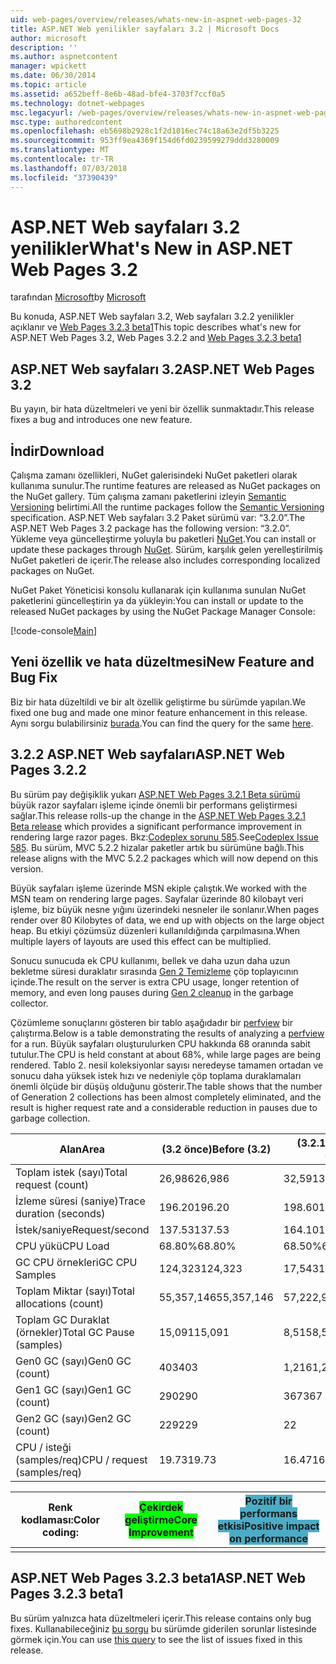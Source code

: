 ```yaml
---
uid: web-pages/overview/releases/whats-new-in-aspnet-web-pages-32
title: ASP.NET Web yenilikler sayfaları 3.2 | Microsoft Docs
author: microsoft
description: ''
ms.author: aspnetcontent
manager: wpickett
ms.date: 06/30/2014
ms.topic: article
ms.assetid: a652beff-8e6b-48ad-bfe4-3703f7ccf0a5
ms.technology: dotnet-webpages
msc.legacyurl: /web-pages/overview/releases/whats-new-in-aspnet-web-pages-32
msc.type: authoredcontent
ms.openlocfilehash: eb5698b2928c1f2d1016ec74c18a63e2df5b3225
ms.sourcegitcommit: 953ff9ea4369f154d6fd0239599279ddd3280009
ms.translationtype: MT
ms.contentlocale: tr-TR
ms.lasthandoff: 07/03/2018
ms.locfileid: "37390439"
---
```

<a name="whats-new-in-aspnet-web-pages-32"></a><span data-ttu-id="7a5ee-102">ASP.NET Web sayfaları 3.2 yenilikler</span><span class="sxs-lookup"><span data-stu-id="7a5ee-102">What's New in ASP.NET Web Pages 3.2</span></span>
====================
<span data-ttu-id="7a5ee-103">tarafından [Microsoft](https://github.com/microsoft)</span><span class="sxs-lookup"><span data-stu-id="7a5ee-103">by [Microsoft](https://github.com/microsoft)</span></span>

<span data-ttu-id="7a5ee-104">Bu konuda, ASP.NET Web sayfaları 3.2, Web sayfaları 3.2.2 yenilikler açıklanır ve [Web Pages 3.2.3 beta1](https://blogs.msdn.com/b/webdev/archive/2014/12/17/asp-net-mvc-5-2-3-web-pages-5-2-3-and-web-api-5-2-3-beta-releases.aspx)</span><span class="sxs-lookup"><span data-stu-id="7a5ee-104">This topic describes what's new for ASP.NET Web Pages 3.2, Web Pages 3.2.2 and [Web Pages 3.2.3 beta1](https://blogs.msdn.com/b/webdev/archive/2014/12/17/asp-net-mvc-5-2-3-web-pages-5-2-3-and-web-api-5-2-3-beta-releases.aspx)</span></span>

## <a name="aspnet-web-pages-32"></a><span data-ttu-id="7a5ee-105">ASP.NET Web sayfaları 3.2</span><span class="sxs-lookup"><span data-stu-id="7a5ee-105">ASP.NET Web Pages 3.2</span></span>

<span data-ttu-id="7a5ee-106">Bu yayın, bir hata düzeltmeleri ve yeni bir özellik sunmaktadır.</span><span class="sxs-lookup"><span data-stu-id="7a5ee-106">This release fixes a bug and introduces one new feature.</span></span>

## <a name="download"></a><span data-ttu-id="7a5ee-107">İndir</span><span class="sxs-lookup"><span data-stu-id="7a5ee-107">Download</span></span>

<span data-ttu-id="7a5ee-108">Çalışma zamanı özellikleri, NuGet galerisindeki NuGet paketleri olarak kullanıma sunulur.</span><span class="sxs-lookup"><span data-stu-id="7a5ee-108">The runtime features are released as NuGet packages on the NuGet gallery.</span></span> <span data-ttu-id="7a5ee-109">Tüm çalışma zamanı paketlerini izleyin [Semantic Versioning](http://semver.org/) belirtimi.</span><span class="sxs-lookup"><span data-stu-id="7a5ee-109">All the runtime packages follow the [Semantic Versioning](http://semver.org/) specification.</span></span> <span data-ttu-id="7a5ee-110">ASP.NET Web sayfaları 3.2 Paket sürümü var: &ldquo;3.2.0&rdquo;.</span><span class="sxs-lookup"><span data-stu-id="7a5ee-110">The ASP.NET Web Pages 3.2 package has the following version: &ldquo;3.2.0&rdquo;.</span></span> <span data-ttu-id="7a5ee-111">Yükleme veya güncelleştirme yoluyla bu paketleri [NuGet](http://www.nuget.org/packages/Microsoft.AspNet.WebPages/).</span><span class="sxs-lookup"><span data-stu-id="7a5ee-111">You can install or update these packages through [NuGet](http://www.nuget.org/packages/Microsoft.AspNet.WebPages/).</span></span> <span data-ttu-id="7a5ee-112">Sürüm, karşılık gelen yerelleştirilmiş NuGet paketleri de içerir.</span><span class="sxs-lookup"><span data-stu-id="7a5ee-112">The release also includes corresponding localized packages on NuGet.</span></span>

<span data-ttu-id="7a5ee-113">NuGet Paket Yöneticisi konsolu kullanarak için kullanıma sunulan NuGet paketlerini güncelleştirin ya da yükleyin:</span><span class="sxs-lookup"><span data-stu-id="7a5ee-113">You can install or update to the released NuGet packages by using the NuGet Package Manager Console:</span></span>

[!code-console[Main](whats-new-in-aspnet-web-pages-32/samples/sample1.cmd)]

## <a name="new-feature-and-bug-fix"></a><span data-ttu-id="7a5ee-114">Yeni özellik ve hata düzeltmesi</span><span class="sxs-lookup"><span data-stu-id="7a5ee-114">New Feature and Bug Fix</span></span>

<span data-ttu-id="7a5ee-115">Biz bir hata düzeltildi ve bir alt özellik geliştirme bu sürümde yapılan.</span><span class="sxs-lookup"><span data-stu-id="7a5ee-115">We fixed one bug and made one minor feature enhancement in this release.</span></span> <span data-ttu-id="7a5ee-116">Aynı sorgu bulabilirsiniz [burada](https://aspnetwebstack.codeplex.com/workitem/list/advanced?keyword=&amp;status=Closed&amp;type=All&amp;priority=All&amp;release=v5.2%20RC|v5.2%20RTM&amp;assignedTo=All&amp;component=Web%20Pages%2FRazor&amp;sortField=Id&amp;sortDirection=Descending&amp;page=0&amp;reasonClosed=Fixed).</span><span class="sxs-lookup"><span data-stu-id="7a5ee-116">You can find the query for the same [here](https://aspnetwebstack.codeplex.com/workitem/list/advanced?keyword=&amp;status=Closed&amp;type=All&amp;priority=All&amp;release=v5.2%20RC|v5.2%20RTM&amp;assignedTo=All&amp;component=Web%20Pages%2FRazor&amp;sortField=Id&amp;sortDirection=Descending&amp;page=0&amp;reasonClosed=Fixed).</span></span>

## <a name="aspnet-web-pages-322"></a><span data-ttu-id="7a5ee-117">3.2.2 ASP.NET Web sayfaları</span><span class="sxs-lookup"><span data-stu-id="7a5ee-117">ASP.NET Web Pages 3.2.2</span></span>

<span data-ttu-id="7a5ee-118">Bu sürüm pay değişiklik yukarı [ASP.NET Web Pages 3.2.1 Beta sürümü](https://blogs.msdn.com/b/webdev/archive/2014/07/28/announcing-the-beta-release-of-web-pages-3-2-1.aspx) büyük razor sayfaları işleme içinde önemli bir performans geliştirmesi sağlar.</span><span class="sxs-lookup"><span data-stu-id="7a5ee-118">This release rolls-up the change in the [ASP.NET Web Pages 3.2.1 Beta release](https://blogs.msdn.com/b/webdev/archive/2014/07/28/announcing-the-beta-release-of-web-pages-3-2-1.aspx) which provides a significant performance improvement in rendering large razor pages.</span></span> <span data-ttu-id="7a5ee-119">Bkz:[Codeplex sorunu 585](https://aspnetwebstack.codeplex.com/workitem/585).</span><span class="sxs-lookup"><span data-stu-id="7a5ee-119">See[Codeplex Issue 585](https://aspnetwebstack.codeplex.com/workitem/585).</span></span> <span data-ttu-id="7a5ee-120">Bu sürüm, MVC 5.2.2 hizalar paketler artık bu sürümüne bağlı.</span><span class="sxs-lookup"><span data-stu-id="7a5ee-120">This release aligns with the MVC 5.2.2 packages which will now depend on this version.</span></span>

<span data-ttu-id="7a5ee-121">Büyük sayfaları işleme üzerinde MSN ekiple çalıştık.</span><span class="sxs-lookup"><span data-stu-id="7a5ee-121">We worked with the MSN team on rendering large pages.</span></span> <span data-ttu-id="7a5ee-122">Sayfalar üzerinde 80 kilobayt veri işleme, biz büyük nesne yığını üzerindeki nesneler ile sonlanır.</span><span class="sxs-lookup"><span data-stu-id="7a5ee-122">When pages render over 80 Kilobytes of data, we end up with objects on the large object heap.</span></span> <span data-ttu-id="7a5ee-123">Bu etkiyi çözümsüz düzenleri kullanıldığında çarpılmasına.</span><span class="sxs-lookup"><span data-stu-id="7a5ee-123">When multiple layers of layouts are used this effect can be multiplied.</span></span>

<span data-ttu-id="7a5ee-124">Sonucu sunucuda ek CPU kullanımı, bellek ve daha uzun daha uzun bekletme süresi duraklatır sırasında [Gen 2 Temizleme](https://msdn.microsoft.com/en-us/library/ms973837.aspx) çöp toplayıcının içinde.</span><span class="sxs-lookup"><span data-stu-id="7a5ee-124">The result on the server is extra CPU usage, longer retention of memory, and even long pauses during [Gen 2 cleanup](https://msdn.microsoft.com/en-us/library/ms973837.aspx) in the garbage collector.</span></span>

<span data-ttu-id="7a5ee-125">Çözümleme sonuçlarını gösteren bir tablo aşağıdadır bir [perfview](https://channel9.msdn.com/Series/PerfView-Tutorial) bir çalıştırma.</span><span class="sxs-lookup"><span data-stu-id="7a5ee-125">Below is a table demonstrating the results of analyzing a [perfview](https://channel9.msdn.com/Series/PerfView-Tutorial) for a run.</span></span> <span data-ttu-id="7a5ee-126">Büyük sayfaları oluşturulurken CPU hakkında 68 oranında sabit tutulur.</span><span class="sxs-lookup"><span data-stu-id="7a5ee-126">The CPU is held constant at about 68%, while large pages are being rendered.</span></span> <span data-ttu-id="7a5ee-127">Tablo 2. nesil koleksiyonlar sayısı neredeyse tamamen ortadan ve sonucu daha yüksek istek hızı ve nedeniyle çöp toplama duraklamaları önemli ölçüde bir düşüş olduğunu gösterir.</span><span class="sxs-lookup"><span data-stu-id="7a5ee-127">The table shows that the number of Generation 2 collections has been almost completely eliminated, and the result is higher request rate and a considerable reduction in pauses due to garbage collection.</span></span>

| <span data-ttu-id="7a5ee-128">**Alan**</span><span class="sxs-lookup"><span data-stu-id="7a5ee-128">**Area**</span></span> | <span data-ttu-id="7a5ee-129">**(3.2 önce)**</span><span class="sxs-lookup"><span data-stu-id="7a5ee-129">**Before (3.2)**</span></span> | <span data-ttu-id="7a5ee-130">**(3.2.1 sonra)**</span><span class="sxs-lookup"><span data-stu-id="7a5ee-130">**After (3.2.1)**</span></span> | <span data-ttu-id="7a5ee-131">**Delta %**</span><span class="sxs-lookup"><span data-stu-id="7a5ee-131">**Delta %**</span></span> |
| --- | --- | --- | --- |
| <span data-ttu-id="7a5ee-132">Toplam istek (sayı)</span><span class="sxs-lookup"><span data-stu-id="7a5ee-132">Total request (count)</span></span> | <span data-ttu-id="7a5ee-133">26,986</span><span class="sxs-lookup"><span data-stu-id="7a5ee-133">26,986</span></span> | <span data-ttu-id="7a5ee-134">32,591</span><span class="sxs-lookup"><span data-stu-id="7a5ee-134">32,591</span></span> | <span data-ttu-id="7a5ee-135"><font style="background-color: #4bacc6">20.80%</font></span><span class="sxs-lookup"><span data-stu-id="7a5ee-135"><font style="background-color: #4bacc6">20.80%</font></span></span> |
| <span data-ttu-id="7a5ee-136">İzleme süresi (saniye)</span><span class="sxs-lookup"><span data-stu-id="7a5ee-136">Trace duration (seconds)</span></span> | <span data-ttu-id="7a5ee-137">196.20</span><span class="sxs-lookup"><span data-stu-id="7a5ee-137">196.20</span></span> | <span data-ttu-id="7a5ee-138">198.60</span><span class="sxs-lookup"><span data-stu-id="7a5ee-138">198.60</span></span> | <span data-ttu-id="7a5ee-139">1.20%</span><span class="sxs-lookup"><span data-stu-id="7a5ee-139">1.20%</span></span> |
| <span data-ttu-id="7a5ee-140">İstek/saniye</span><span class="sxs-lookup"><span data-stu-id="7a5ee-140">Request/second</span></span> | <span data-ttu-id="7a5ee-141">137.53</span><span class="sxs-lookup"><span data-stu-id="7a5ee-141">137.53</span></span> | <span data-ttu-id="7a5ee-142">164.10</span><span class="sxs-lookup"><span data-stu-id="7a5ee-142">164.10</span></span> | <span data-ttu-id="7a5ee-143"><font style="background-color: #4bacc6">19.30%</font></span><span class="sxs-lookup"><span data-stu-id="7a5ee-143"><font style="background-color: #4bacc6">19.30%</font></span></span> |
| <span data-ttu-id="7a5ee-144">CPU yükü</span><span class="sxs-lookup"><span data-stu-id="7a5ee-144">CPU Load</span></span> | <span data-ttu-id="7a5ee-145">68.80%</span><span class="sxs-lookup"><span data-stu-id="7a5ee-145">68.80%</span></span> | <span data-ttu-id="7a5ee-146">68.50%</span><span class="sxs-lookup"><span data-stu-id="7a5ee-146">68.50%</span></span> |  <span data-ttu-id="7a5ee-147">-0.40%</span><span class="sxs-lookup"><span data-stu-id="7a5ee-147">-0.40%</span></span> |
| <span data-ttu-id="7a5ee-148">GC CPU örnekleri</span><span class="sxs-lookup"><span data-stu-id="7a5ee-148">GC CPU Samples</span></span> | <span data-ttu-id="7a5ee-149">124,323</span><span class="sxs-lookup"><span data-stu-id="7a5ee-149">124,323</span></span> | <span data-ttu-id="7a5ee-150">17,543</span><span class="sxs-lookup"><span data-stu-id="7a5ee-150">17,543</span></span> | <span data-ttu-id="7a5ee-151"><font style="background-color: #4bacc6">-85.90%</font></span><span class="sxs-lookup"><span data-stu-id="7a5ee-151"><font style="background-color: #4bacc6">-85.90%</font></span></span> |
| <span data-ttu-id="7a5ee-152">Toplam Miktar (sayı)</span><span class="sxs-lookup"><span data-stu-id="7a5ee-152">Total allocations (count)</span></span> | <span data-ttu-id="7a5ee-153">55,357,146</span><span class="sxs-lookup"><span data-stu-id="7a5ee-153">55,357,146</span></span> | <span data-ttu-id="7a5ee-154">57,222,949</span><span class="sxs-lookup"><span data-stu-id="7a5ee-154">57,222,949</span></span> | <span data-ttu-id="7a5ee-155">3.40%</span><span class="sxs-lookup"><span data-stu-id="7a5ee-155">3.40%</span></span> |
| <span data-ttu-id="7a5ee-156">Toplam GC Duraklat (örnekler)</span><span class="sxs-lookup"><span data-stu-id="7a5ee-156">Total GC Pause (samples)</span></span> | <span data-ttu-id="7a5ee-157">15,091</span><span class="sxs-lookup"><span data-stu-id="7a5ee-157">15,091</span></span> | <span data-ttu-id="7a5ee-158">8,515</span><span class="sxs-lookup"><span data-stu-id="7a5ee-158">8,515</span></span> | <span data-ttu-id="7a5ee-159"><font style="background-color: #4bacc6">-43.60%</font></span><span class="sxs-lookup"><span data-stu-id="7a5ee-159"><font style="background-color: #4bacc6">-43.60%</font></span></span> |
| <span data-ttu-id="7a5ee-160">Gen0 GC (sayı)</span><span class="sxs-lookup"><span data-stu-id="7a5ee-160">Gen0 GC (count)</span></span> | <span data-ttu-id="7a5ee-161">403</span><span class="sxs-lookup"><span data-stu-id="7a5ee-161">403</span></span> | <span data-ttu-id="7a5ee-162">1,216</span><span class="sxs-lookup"><span data-stu-id="7a5ee-162">1,216</span></span> | <span data-ttu-id="7a5ee-163">201.70%</span><span class="sxs-lookup"><span data-stu-id="7a5ee-163">201.70%</span></span> |
| <span data-ttu-id="7a5ee-164">Gen1 GC (sayı)</span><span class="sxs-lookup"><span data-stu-id="7a5ee-164">Gen1 GC (count)</span></span> | <span data-ttu-id="7a5ee-165">290</span><span class="sxs-lookup"><span data-stu-id="7a5ee-165">290</span></span> | <span data-ttu-id="7a5ee-166">367</span><span class="sxs-lookup"><span data-stu-id="7a5ee-166">367</span></span> | <span data-ttu-id="7a5ee-167">26.60%</span><span class="sxs-lookup"><span data-stu-id="7a5ee-167">26.60%</span></span> |
| <span data-ttu-id="7a5ee-168">Gen2 GC (sayı)</span><span class="sxs-lookup"><span data-stu-id="7a5ee-168">Gen2 GC (count)</span></span> | <span data-ttu-id="7a5ee-169">229</span><span class="sxs-lookup"><span data-stu-id="7a5ee-169">229</span></span> | <span data-ttu-id="7a5ee-170">2</span><span class="sxs-lookup"><span data-stu-id="7a5ee-170">2</span></span> | <span data-ttu-id="7a5ee-171"><font style="background-color: #00ff00">-99.10%</font></span><span class="sxs-lookup"><span data-stu-id="7a5ee-171"><font style="background-color: #00ff00">-99.10%</font></span></span> |
| <span data-ttu-id="7a5ee-172">CPU / isteği (samples/req)</span><span class="sxs-lookup"><span data-stu-id="7a5ee-172">CPU / request (samples/req)</span></span> | <span data-ttu-id="7a5ee-173">19.73</span><span class="sxs-lookup"><span data-stu-id="7a5ee-173">19.73</span></span> | <span data-ttu-id="7a5ee-174">16.47</span><span class="sxs-lookup"><span data-stu-id="7a5ee-174">16.47</span></span> | <span data-ttu-id="7a5ee-175">-16.50%</span><span class="sxs-lookup"><span data-stu-id="7a5ee-175">-16.50%</span></span> |

| <span data-ttu-id="7a5ee-176">Renk kodlaması:</span><span class="sxs-lookup"><span data-stu-id="7a5ee-176">Color coding:</span></span> | <span data-ttu-id="7a5ee-177"><font style="background-color: #00ff00">Çekirdek geliştirme</font></span><span class="sxs-lookup"><span data-stu-id="7a5ee-177"><font style="background-color: #00ff00">Core Improvement</font></span></span> | <span data-ttu-id="7a5ee-178"><font style="background-color: #4bacc6">Pozitif bir performans etkisi</font></span><span class="sxs-lookup"><span data-stu-id="7a5ee-178"><font style="background-color: #4bacc6">Positive impact on performance</font></span></span> |
|---------------|-----------------------------------------------------------------|-------------------------------------------------------------------------------|
|               |                                                                 |                                                                               |

## <a name="aspnet-web-pages-323-beta1"></a><span data-ttu-id="7a5ee-179">ASP.NET Web Pages 3.2.3 beta1</span><span class="sxs-lookup"><span data-stu-id="7a5ee-179">ASP.NET Web Pages 3.2.3 beta1</span></span>

<span data-ttu-id="7a5ee-180">Bu sürüm yalnızca hata düzeltmeleri içerir.</span><span class="sxs-lookup"><span data-stu-id="7a5ee-180">This release contains only bug fixes.</span></span> <span data-ttu-id="7a5ee-181">Kullanabileceğiniz [bu sorgu](https://aspnetwebstack.codeplex.com/workitem/list/advanced?keyword=&amp;status=Closed&amp;type=All&amp;priority=All&amp;release=v5.2.3%20Beta&amp;assignedTo=All&amp;component=Web%20Pages%2FRazor&amp;sortField=LastUpdatedDate&amp;sortDirection=Descending&amp;page=0&amp;reasonClosed=Fixed) bu sürümde giderilen sorunlar listesinde görmek için.</span><span class="sxs-lookup"><span data-stu-id="7a5ee-181">You can use [this query](https://aspnetwebstack.codeplex.com/workitem/list/advanced?keyword=&amp;status=Closed&amp;type=All&amp;priority=All&amp;release=v5.2.3%20Beta&amp;assignedTo=All&amp;component=Web%20Pages%2FRazor&amp;sortField=LastUpdatedDate&amp;sortDirection=Descending&amp;page=0&amp;reasonClosed=Fixed) to see the list of issues fixed in this release.</span></span>
